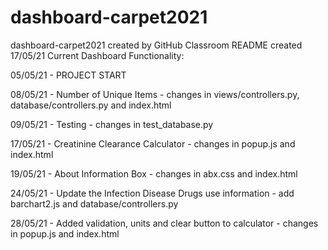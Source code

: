 # dashboard-carpet2021
dashboard-carpet2021 created by GitHub Classroom
README created 17/05/21
Current Dashboard Functionality: 

  05/05/21 - PROJECT START
  
  08/05/21 - Number of Unique Items - changes in views/controllers.py, database/controllers.py and index.html
  
  09/05/21 - Testing - changes in test_database.py
  
  17/05/21 - Creatinine Clearance Calculator - changes in popup.js and index.html

  19/05/21 - About Information Box - changes in abx.css and index.html

  24/05/21 - Update the Infection Disease Drugs use information - add barchart2.js and database/controllers.py

  28/05/21 - Added validation, units and clear button to calculator - changes in popup.js and index.html